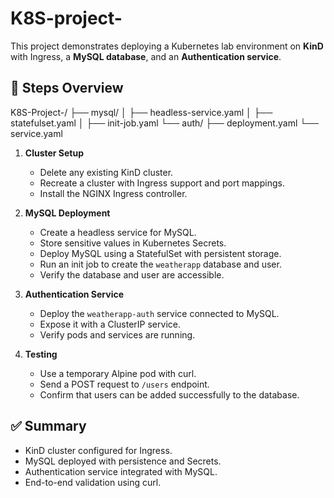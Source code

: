 # K8S-project-

This project demonstrates deploying a Kubernetes lab environment on **KinD** with Ingress, a **MySQL database**, and an **Authentication service**.

## 📌 Steps Overview

K8S-Project-/
├── mysql/
│   ├── headless-service.yaml
│   ├── statefulset.yaml
│   ├── init-job.yaml
└── auth/
    ├── deployment.yaml
    └── service.yaml
    
1. **Cluster Setup**
   - Delete any existing KinD cluster.
   - Recreate a cluster with Ingress support and port mappings.
   - Install the NGINX Ingress controller.

2. **MySQL Deployment**
   - Create a headless service for MySQL.
   - Store sensitive values in Kubernetes Secrets.
   - Deploy MySQL using a StatefulSet with persistent storage.
   - Run an init job to create the `weatherapp` database and user.
   - Verify the database and user are accessible.

3. **Authentication Service**
   - Deploy the `weatherapp-auth` service connected to MySQL.
   - Expose it with a ClusterIP service.
   - Verify pods and services are running.

4. **Testing**
   - Use a temporary Alpine pod with curl.
   - Send a POST request to `/users` endpoint.
   - Confirm that users can be added successfully to the database.

## ✅ Summary
- KinD cluster configured for Ingress.
- MySQL deployed with persistence and Secrets.
- Authentication service integrated with MySQL.
- End-to-end validation using curl.



